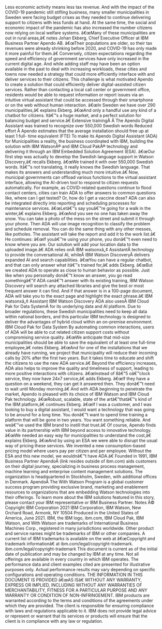 ﻿Less economic activity means less tax revenue. And with the impact of the COVID-19 pandemic still stifling business, many smaller municipalities in Sweden were facing budget crises as they needed to continue delivering support to citizens with less funds at hand. At the same time, the social and economic impact of the pandemic has also increased the number citizens now relying on local welfare systems. â€œMany of these municipalities are out in rural areas,â€ notes Johan Ekberg, Chief Executive Officer at IBM Business Partner Apendo AB. â€œTheir populations are older, so their tax revenues were already shrinking before 2020, and COVID-19 has only made it more painful for them.â€ Conversely, citizen expectations regarding the speed and efficiency of government services have only increased in the current digital age. And while adding staff may have been an option available in the past to deal with increasing workloads, these cities and towns now needed a strategy that could more efficiently interface with and deliver services to their citizens. This challenge is what motivated Apendo to create a solution that could efficiently deliver digital-assisted citizen services. Rather than contacting a local call center or government office, residents would be able to request information or report issues via an intuitive virtual assistant that could be accessed through their smartphone or on the web without human interaction. â€œIn Sweden we have over 290 municipalities,â€ explains Ekberg. â€œAnd only a handful use any kind of a chatbot for citizens. Itâ€™s a huge market, and a perfect solution for balancing budget and service.â€ Extensive trainingÂ  Â  The Apendo Digital Assistant was trained to recognize over 550,000 Swedish words Reduced effort Â  Apendo estimates that the average installation should free up at least 1 full- time equivalent (FTE) To make its Apendo Digital Assistant (ADA) for Municipalities a reality, the business coordinated with IBM, building the solution with IBM WatsonÂ® and IBM Cloud PakÂ® technology and delivering it through an IBM Embedded Solution Agreement (ESA). â€œOur first step was actually to develop the Swedish language support in Watson Discovery,â€ recalls Ekberg. â€œWe trained it with over 550,000 Swedish words. Itâ€™s not translating, it really knows the Swedish language. That makes its answers and understanding much more intuitive.â€ Now, municipal governments can offload various functions to the virtual assistant interface, allowing the AI-driven tool to respond to citizen requests automatically. For example, as COVID-related questions continue to flood contact centers, cities can train ADA to offer answers to common questions like, where can I get tested? Or, how do I get a vaccine dose? ADA can also be integrated directly into reporting and scheduling processes for maintenance services. â€œLetâ€™s say youâ€™re going for a walk in the winter,â€ explains Ekberg. â€œAnd you see no one has taken away the snow. You can take a photo of the mess on the street and submit it through your phone. Then ADA will use image recognition to classify the problem and schedule removal. You can do the same thing with any other messes, like potholes. The assistant will take the report and add it to the work list.â€ He continues: â€œIf youâ€™re using your phone, you donâ€™t even need to know where you are. Our solution will add your location data to the uploaded image.â€ ADA relies onÂ IBM watsonxâ„¢ AssistantÂ technology to provide the conversational AI, whileÂ IBM Watson DiscoveryÂ delivers expanded AI and search capabilities. â€œYou can have a regular chatbot, and that can only answer what itâ€™s trained for,â€ adds Ekberg. â€œBut we created ADA to operate as close to human behavior as possible. Just like when you personally donâ€™t know an answer, you go read somethingâ€”if ADA canâ€™t answer with its existing training, IBM Watson Discovery will search any attached libraries and give the best or most frequent answer it can find. And if that answer is in a 100-page document, ADA will take you to the exact page and highlight the exact phrase.â€ IBM watsonxâ„¢ Assistant IBM Watson Discovery ADA also usesÂ IBM Cloud Pak for Data SystemÂ for its underlying data and AI platform. Due to broader regulations, these Swedish municipalities need to keep all data within national borders, and this particular IBM technology is designed to deliver the advantages of hybrid cloud within an on-premise environment. IBM Cloud Pak for Data System By automating common interactions, users of ADA will be able to cut related citizen support costs without compromising service quality. â€œWe anticipate that mid-size municipalities should be able to save the equivalent of at least one full-time employee,â€ notes Ekberg. â€œAnd for one of the installations that we already have running, we project that municipality will reduce their incoming calls by 20% after the first two years. But it takes time to educate and shift the citizens to use the new ADA service.â€ Beyond the efficiency increases, ADA also helps to improve the quality and timeliness of support, leading to more positive interactions with citizens. â€œInstead of 8â€“5 oâ€™clock service, they now have 24x7 service,â€ adds Ekberg. â€œIf they have a question on a weekend, they can get it answered then. They donâ€™t need to wait until Monday morning.â€ And with ADA beginning to penetrate the market, Apendo is pleased with its choice of IBM Watson and IBM Cloud Pak technology. â€œRobust, scalable, state of the artâ€”thatâ€™s kind of the IBM platform,â€ continues Ekberg. â€œIf I was a customer, and I was looking to buy a digital assistant, I would want a technology that was going to be around for a long time. You donâ€™t want to spend time training a platform that will be gone in two years. You want something reliable. And weâ€™ve used the IBM brand to instill that trust.â€ Of course, Apendo finds value in its partnership with IBM beyond access to innovative technology. â€œWe needed an easy way for municipalities to understand the cost,â€ explains Ekberg. â€œAnd by using an ESA we were able to disrupt the usual way of pricing these services. We invented a new consumption-based pricing model where users pay per citizen and per employee. Without the ESA and this new model, we wouldnâ€™t have ADA.â€ Founded in 1991, IBM Business Partner ApendoÂ  (link resides outside of ibm.com) aids customers on their digital journey, specializing in business process management, machine learning and enterprise content management solutions. The organization is headquartered in Stockholm, Sweden, with additional offices in Denmark. ApendoÂ  The With Watson Program is a global customer success program providing exclusive brand, marketing and enablement resources to organizations that are embedding Watson technologies into their offerings. To learn more about the IBM solutions featured in this story, please contact your IBM representative or IBM Business Partner. Notes Â© Copyright IBM Corporation 2021 IBM Corporation, IBM Watson, New Orchard Road, Armonk, NY 10504 Produced in the United States of America, June 2021. IBM, the IBM logo, ibm.com, IBM Cloud Pak, IBM Watson, and With Watson are trademarks of International Business Machines Corp., registered in many jurisdictions worldwide. Other product and service names might be trademarks of IBM or other companies. A current list of IBM trademarks is available on the web at â€œCopyright and trademark informationâ€ at ibm.com/legal/copyright-trademark. ibm.com/legal/copyright-trademark This document is current as of the initial date of publication and may be changed by IBM at any time. Not all offerings are available in every country in which IBM operates. The performance data and client examples cited are presented for illustrative purposes only. Actual performance results may vary depending on specific configurations and operating conditions. THE INFORMATION IN THIS DOCUMENT IS PROVIDED â€œAS ISâ€ WITHOUT ANY WARRANTY, EXPRESS OR IMPLIED, INCLUDING WITHOUT ANY WARRANTIES OF MERCHANTABILITY, FITNESS FOR A PARTICULAR PURPOSE AND ANY WARRANTY OR CONDITION OF NON-INFRINGEMENT. IBM products are warranted according to the terms and conditions of the agreements under which they are provided. The client is responsible for ensuring compliance with laws and regulations applicable to it. IBM does not provide legal advice or represent or warrant that its services or products will ensure that the client is in compliance with any law or regulation.
